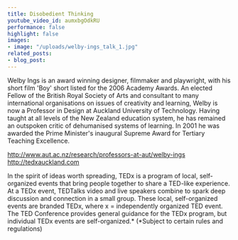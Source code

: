 ```yaml
---
title: Disobedient Thinking
youtube_video_id: aumxbgOdkRU
performance: false
highlight: false
images:
- image: "/uploads/welby-ings_talk_1.jpg"
related_posts:
- blog_post: 
---
```


Welby Ings is an award winning designer, filmmaker and playwright, with his short film 'Boy' short listed for the 2006 Academy Awards. An elected Fellow of the British Royal Society of Arts and consultant to many international organisations on issues of creativity and learning, Welby is now a Professor in Design at Auckland University of Technology. Having taught at all levels of the New Zealand education system, he has remained an outspoken critic of dehumanised systems of learning. In 2001 he was awarded the Prime Minister's inaugural Supreme Award for Tertiary Teaching Excellence.

http://www.aut.ac.nz/research/professors-at-aut/welby-ings
http://tedxauckland.com

In the spirit of ideas worth spreading, TEDx is a program of local, self-organized events that bring people together to share a TED-like experience. At a TEDx event, TEDTalks video and live speakers combine to spark deep discussion and connection in a small group. These local, self-organized events are branded TEDx, where x = independently organized TED event. The TED Conference provides general guidance for the TEDx program, but individual TEDx events are self-organized.* (*Subject to certain rules and regulations)
